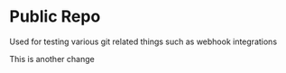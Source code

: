 Public Repo
===========

Used for testing various git related things such as webhook integrations

This is another change
